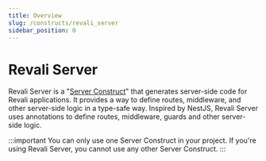 ```yaml
---
title: Overview
slug: /constructs/revali_server
sidebar_position: 0
---
```


# Revali Server

Revali Server is a "[Server Construct](/constructs#server-constructs)" that generates server-side code for Revali applications. It provides a way to define routes, middleware, and other server-side logic in a type-safe way. Inspired by NestJS, Revali Server uses annotations to define routes, middleware, guards and other server-side logic.

:::important
You can only use one Server Construct in your project. If you're using Revali Server, you cannot use any other Server Construct.
:::
